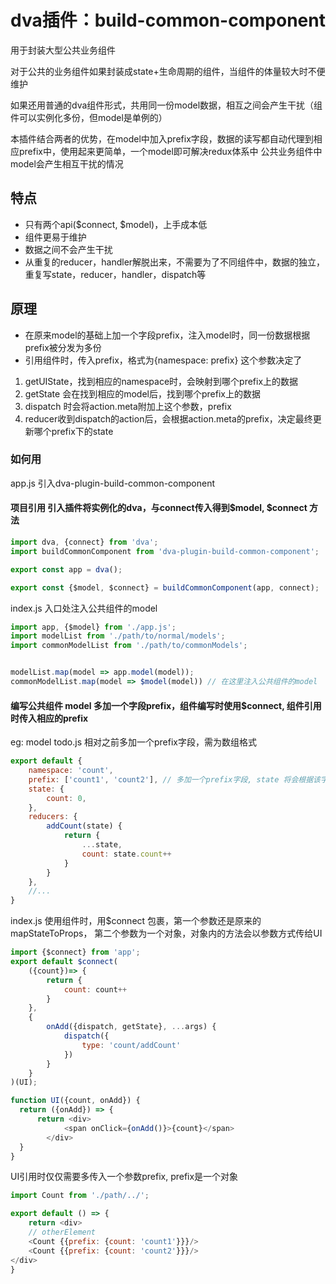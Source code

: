 # dva插件：build-common-component

用于封装大型公共业务组件

对于公共的业务组件如果封装成state+生命周期的组件，当组件的体量较大时不便维护

如果还用普通的dva组件形式，共用同一份model数据，相互之间会产生干扰（组件可以实例化多份，但model是单例的）

本插件结合两者的优势，在model中加入prefix字段，数据的读写都自动代理到相应prefix中，使用起来更简单，一个model即可解决redux体系中
公共业务组件中model会产生相互干扰的情况


## 特点
- 只有两个api($connect, $model)，上手成本低
- 组件更易于维护
- 数据之间不会产生干扰
- 从重复的reducer，handler解脱出来，不需要为了不同组件中，数据的独立，重复写state，reducer，handler，dispatch等

## 原理

- 在原来model的基础上加一个字段prefix，注入model时，同一份数据根据prefix被分发为多份
- 引用组件时，传入prefix，格式为{namespace: prefix} 这个参数决定了
 1. getUIState，找到相应的namespace时，会映射到哪个prefix上的数据
 2. getState 会在找到相应的model后，找到哪个prefix上的数据
 2. dispatch 时会将action.meta附加上这个参数，prefix
 3. reducer收到dispatch的action后，会根据action.meta的prefix，决定最终更新哪个prefix下的state

### 如何用
app.js 引入dva-plugin-build-common-component

#### 项目引用 引入插件将实例化的dva，与connect传入得到$model, $connect 方法
```js
import dva, {connect} from 'dva';
import buildCommonComponent from 'dva-plugin-build-common-component';

export const app = dva();

export const {$model, $connect} = buildCommonComponent(app, connect);

```

index.js 入口处注入公共组件的model
```javascript
import app, {$model} from './app.js';
import modelList from './path/to/normal/models';
import commonModelList from './path/to/commonModels';


modelList.map(model => app.model(model));
commonModelList.map(model => $model(model)) // 在这里注入公共组件的model
```

#### 编写公共组件 model 多加一个字段prefix，组件编写时使用$connect, 组件引用时传入相应的prefix
eg: 
model todo.js 相对之前多加一个prefix字段，需为数组格式
```javascript
export default {
    namespace: 'count',
    prefix: ['count1', 'count2'], // 多加一个prefix字段, state 将会根据该字段被分发为多份
    state: {
        count: 0,
    },
    reducers: {
        addCount(state) {
            return {
                ...state,
                count: state.count++
            }
        }
    },
    //...
}
```

index.js 使用组件时，用$connect 包裹，第一个参数还是原来的mapStateToProps，
第二个参数为一个对象，对象内的方法会以参数方式传给UI
```js
import {$connect} from 'app';
export default $connect(
    ({count})=> {
        return {
            count: count++
        }
    },
    {
        onAdd({dispatch, getState}, ...args) {
            dispatch({
                type: 'count/addCount'
            })
        }
    }
)(UI); 

function UI({count, onAdd}) {
  return ({onAdd}) => {
      return <div>
            <span onClick={onAdd()}>{count}</span>
        </div>
  }
}


```
 
 UI引用时仅仅需要多传入一个参数prefix, prefix是一个对象
```js
import Count from './path/../';

export default () => {
    return <div>
    // otherElement
    <Count {{prefix: {count: 'count1'}}}/>
    <Count {{prefix: {count: 'count2'}}}/>
</div>
}
```

